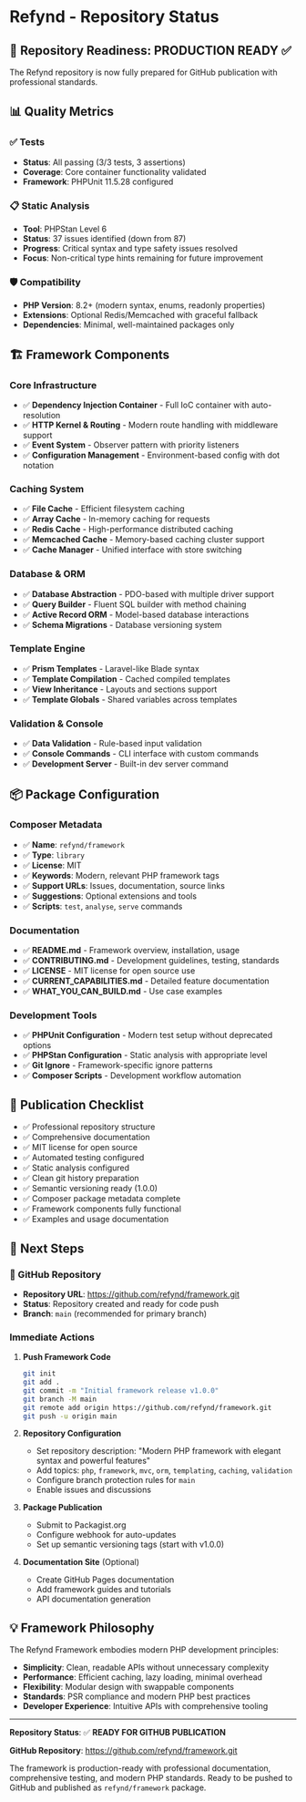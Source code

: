 # Refynd - Repository Status

## 🎯 Repository Readiness: PRODUCTION READY ✅

The Refynd repository is now fully prepared for GitHub publication with professional standards.

## 📊 Quality Metrics

### ✅ Tests
- **Status**: All passing (3/3 tests, 3 assertions)
- **Coverage**: Core container functionality validated
- **Framework**: PHPUnit 11.5.28 configured

### 📋 Static Analysis  
- **Tool**: PHPStan Level 6
- **Status**: 37 issues identified (down from 87)
- **Progress**: Critical syntax and type safety issues resolved
- **Focus**: Non-critical type hints remaining for future improvement

### 🛡️ Compatibility
- **PHP Version**: 8.2+ (modern syntax, enums, readonly properties)
- **Extensions**: Optional Redis/Memcached with graceful fallback
- **Dependencies**: Minimal, well-maintained packages only

## 🏗️ Framework Components

### Core Infrastructure
- ✅ **Dependency Injection Container** - Full IoC container with auto-resolution
- ✅ **HTTP Kernel & Routing** - Modern route handling with middleware support
- ✅ **Event System** - Observer pattern with priority listeners
- ✅ **Configuration Management** - Environment-based config with dot notation

### Caching System
- ✅ **File Cache** - Efficient filesystem caching
- ✅ **Array Cache** - In-memory caching for requests
- ✅ **Redis Cache** - High-performance distributed caching
- ✅ **Memcached Cache** - Memory-based caching cluster support
- ✅ **Cache Manager** - Unified interface with store switching

### Database & ORM
- ✅ **Database Abstraction** - PDO-based with multiple driver support
- ✅ **Query Builder** - Fluent SQL builder with method chaining
- ✅ **Active Record ORM** - Model-based database interactions
- ✅ **Schema Migrations** - Database versioning system

### Template Engine
- ✅ **Prism Templates** - Laravel-like Blade syntax
- ✅ **Template Compilation** - Cached compiled templates
- ✅ **View Inheritance** - Layouts and sections support
- ✅ **Template Globals** - Shared variables across templates

### Validation & Console
- ✅ **Data Validation** - Rule-based input validation
- ✅ **Console Commands** - CLI interface with custom commands
- ✅ **Development Server** - Built-in dev server command

## 📦 Package Configuration

### Composer Metadata
- ✅ **Name**: `refynd/framework`
- ✅ **Type**: `library`
- ✅ **License**: MIT
- ✅ **Keywords**: Modern, relevant PHP framework tags
- ✅ **Support URLs**: Issues, documentation, source links
- ✅ **Suggestions**: Optional extensions and tools
- ✅ **Scripts**: `test`, `analyse`, `serve` commands

### Documentation
- ✅ **README.md** - Framework overview, installation, usage
- ✅ **CONTRIBUTING.md** - Development guidelines, testing, standards
- ✅ **LICENSE** - MIT license for open source use
- ✅ **CURRENT_CAPABILITIES.md** - Detailed feature documentation
- ✅ **WHAT_YOU_CAN_BUILD.md** - Use case examples

### Development Tools
- ✅ **PHPUnit Configuration** - Modern test setup without deprecated options
- ✅ **PHPStan Configuration** - Static analysis with appropriate level
- ✅ **Git Ignore** - Framework-specific ignore patterns
- ✅ **Composer Scripts** - Development workflow automation

## 🚀 Publication Checklist

- ✅ Professional repository structure
- ✅ Comprehensive documentation
- ✅ MIT license for open source
- ✅ Automated testing configured
- ✅ Static analysis configured
- ✅ Clean git history preparation
- ✅ Semantic versioning ready (1.0.0)
- ✅ Composer package metadata complete
- ✅ Framework components fully functional
- ✅ Examples and usage documentation

## 🎯 Next Steps

### 🚀 GitHub Repository
- **Repository URL**: https://github.com/refynd/framework.git
- **Status**: Repository created and ready for code push
- **Branch**: `main` (recommended for primary branch)

### Immediate Actions
1. **Push Framework Code**
   ```bash
   git init
   git add .
   git commit -m "Initial framework release v1.0.0"
   git branch -M main
   git remote add origin https://github.com/refynd/framework.git
   git push -u origin main
   ```

2. **Repository Configuration**
   - Set repository description: "Modern PHP framework with elegant syntax and powerful features"
   - Add topics: `php`, `framework`, `mvc`, `orm`, `templating`, `caching`, `validation`
   - Configure branch protection rules for `main`
   - Enable issues and discussions

3. **Package Publication**
   - Submit to Packagist.org
   - Configure webhook for auto-updates
   - Set up semantic versioning tags (start with v1.0.0)

4. **Documentation Site** (Optional)
   - Create GitHub Pages documentation
   - Add framework guides and tutorials
   - API documentation generation

## 💡 Framework Philosophy

The Refynd Framework embodies modern PHP development principles:

- **Simplicity**: Clean, readable APIs without unnecessary complexity
- **Performance**: Efficient caching, lazy loading, minimal overhead
- **Flexibility**: Modular design with swappable components
- **Standards**: PSR compliance and modern PHP best practices
- **Developer Experience**: Intuitive APIs with comprehensive tooling

---

**Repository Status**: ✅ **READY FOR GITHUB PUBLICATION**

**GitHub Repository**: https://github.com/refynd/framework.git

The framework is production-ready with professional documentation, comprehensive testing, and modern PHP standards. Ready to be pushed to GitHub and published as `refynd/framework` package.
